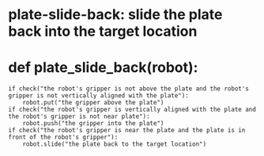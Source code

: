 # plate-slide-back: slide the plate back into the target location
# def plate_slide_back(robot):
    if check("the robot's gripper is not above the plate and the robot's gripper is not vertically aligned with the plate"):
        robot.put("the gripper above the plate")
    if check("the robot's gripper is vertically aligned with the plate and the robot's gripper is not near plate"):
        robot.push("the gripper into the plate")
    if check("the robot's gripper is near the plate and the plate is in front of the robot's gripper"):
        robot.slide("the plate back to the target location")